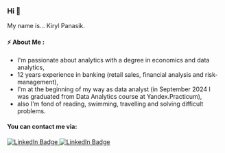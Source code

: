 ### Hi 👋
My name is... Kiryl Panasik.

#### ⚡ About Me :
- I'm passionate about analytics with a degree in economics and data analytics,
- 12 years experience in banking (retail sales, financial analysis and risk-management),
- I'm at the beginning of my way as data analyst (in September 2024 I was graduated from Data Analytics course at Yandex.Practicum),
- also I'm fond of reading, swimming, travelling and solving difficult problems.

#### You can contact me via:

<div id="badges" align="left">
  <a href="https://t.me/knpanasik">
    <img src="https://img.shields.io/badge/telegram-blue?style=for-the-badge&logo=telegram&logoColor=white" alt="LinkedIn Badge"/>
  </a>
  <a href="https://www.linkedin.com/in/kiryl-panasik/">
    <img src="https://img.shields.io/badge/LinkedIn-0A66C2.svg?style=for-the-badge&logo=LinkedIn&logoColor=white" alt="LinkedIn Badge"/>
  </a><br>
</div>
<!--
**knpanasik/knpanasik** is a ✨ _special_ ✨ repository because its `README.md` (this file) appears on your GitHub profile.

Here are some ideas to get you started:

- 🔭 I’m currently working on ...
- 🌱 I’m currently learning ...
- 👯 I’m looking to collaborate on ...
- 🤔 I’m looking for help with ...
- 💬 Ask me about ...
- 📫 How to reach me: ...
- 😄 Pronouns: ...
- ⚡ Fun fact: ...
-->
